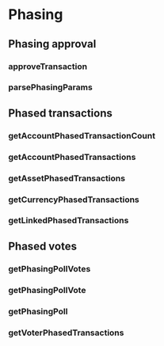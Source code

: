 # Phasing


## Phasing approval
### approveTransaction
### parsePhasingParams

## Phased transactions
### getAccountPhasedTransactionCount
### getAccountPhasedTransactions
### getAssetPhasedTransactions
### getCurrencyPhasedTransactions
### getLinkedPhasedTransactions

## Phased votes
### getPhasingPollVotes
### getPhasingPollVote
### getPhasingPoll
### getVoterPhasedTransactions

